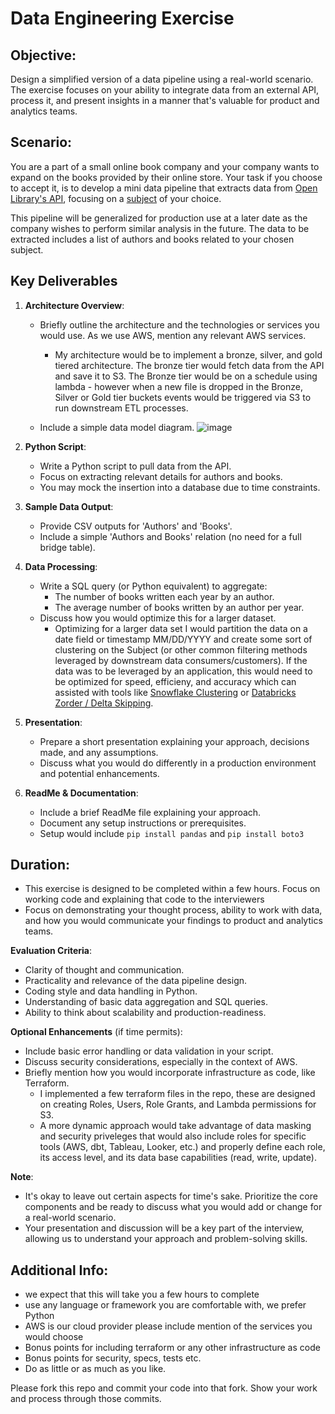# Data Engineering Exercise

## Objective:
Design a simplified version of a data pipeline using a real-world scenario. The exercise focuses on your ability to integrate data from an external API, process it, and present insights in a manner that's valuable for product and analytics teams.

## Scenario:
 You are a part of a small online book company and your company wants to expand on the books provided by their online store. Your task if you choose to accept it, is to develop a mini data pipeline that extracts data from [Open Library's API](https://openlibrary.org/developers/api), focusing on a [subject](https://openlibrary.org/dev/docs/api/subjects) of your choice.

This pipeline will be generalized for production use at a later date as the company wishes to perform similar analysis in the future. The data to be extracted includes a list of authors and books related to your chosen subject.

## Key Deliverables
1. **Architecture Overview**:
   - Briefly outline the architecture and the technologies or services you would use. As we use AWS, mention any relevant AWS services.
     * My architecture would be to implement a bronze, silver, and gold tiered architecture. The bronze tier would fetch data from the API
     and save it to S3. The Bronze tier would be on a schedule using lambda - however when a new file is dropped in the Bronze, Silver or Gold tier buckets 
     events would be triggered via S3 to run downstream ETL processes.
  
   - Include a simple data model diagram.
   ![image](https://github.com/user-attachments/assets/42b6608d-fc96-4e3d-af4c-2bf0e067d3c7)



2. **Python Script**:
   - Write a Python script to pull data from the API.
   - Focus on extracting relevant details for authors and books.
   - You may mock the insertion into a database due to time constraints.

3. **Sample Data Output**:
   - Provide CSV outputs for 'Authors' and 'Books'.
   - Include a simple 'Authors and Books' relation (no need for a full bridge table).

4. **Data Processing**:
   - Write a SQL query (or Python equivalent) to aggregate:
     - The number of books written each year by an author.
     - The average number of books written by an author per year.
   - Discuss how you would optimize this for a larger dataset.
     * Optimizing for a larger data set I would partition the data on a date field or timestamp MM/DD/YYYY and create some sort of clustering on the Subject (or other common filtering methods leveraged by downstream data consumers/customers). If the data was to be leveraged by an application, this would need to be optimized for speed, efficieny, and accuracy which can assisted with tools like [Snowflake Clustering](https://docs.snowflake.com/en/user-guide/tables-clustering-keys) or [Databricks Zorder / Delta Skipping](https://docs.databricks.com/en/delta/data-skipping.html).

5. **Presentation**:
   - Prepare a short presentation explaining your approach, decisions made, and any assumptions.
   - Discuss what you would do differently in a production environment and potential enhancements.

6. **ReadMe & Documentation**:
   - Include a brief ReadMe file explaining your approach.
   - Document any setup instructions or prerequisites.
    * Setup would include `pip install pandas` and `pip install boto3`

## Duration:
- This exercise is designed to be completed within a few hours. Focus on working code and explaining that code to the interviewers
- Focus on demonstrating your thought process, ability to work with data, and how you would communicate your findings to product and analytics teams.

**Evaluation Criteria**:
- Clarity of thought and communication.
- Practicality and relevance of the data pipeline design.
- Coding style and data handling in Python.
- Understanding of basic data aggregation and SQL queries.
- Ability to think about scalability and production-readiness.

**Optional Enhancements** (if time permits):
- Include basic error handling or data validation in your script.
- Discuss security considerations, especially in the context of AWS.
- Briefly mention how you would incorporate infrastructure as code, like Terraform.
  * I implemented a few terraform files in the repo, these are designed on creating Roles, Users, Role Grants, and Lambda permissions for S3.
  * A more dynamic approach would take advantage of data masking and security priveleges that would also include roles for specific tools (AWS, dbt, Tableau, Looker, etc.) and properly define each role, its access level, and its data base capabilities (read, write, update).

**Note**:
- It's okay to leave out certain aspects for time's sake. Prioritize the core components and be ready to discuss what you would add or change for a real-world scenario.
- Your presentation and discussion will be a key part of the interview, allowing us to understand your approach and problem-solving skills.

## Additional Info:
* we expect that this will take you a few hours to complete
* use any language or framework you are comfortable with, we prefer Python
* AWS is our cloud provider please include mention of the services you would choose
* Bonus points for including terraform or any other infrastructure as code
* Bonus points for security, specs, tests etc.
* Do as little or as much as you like.

Please fork this repo and commit your code into that fork. Show your work and process through those commits.
